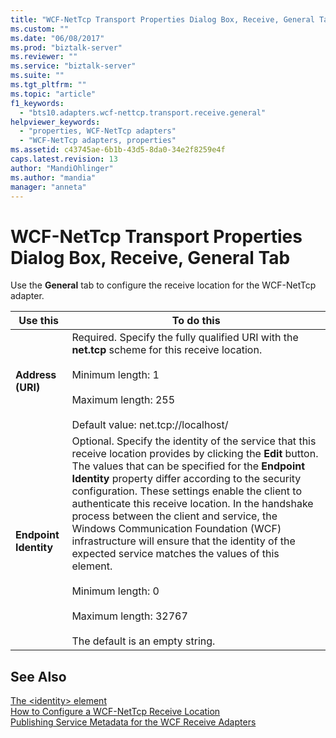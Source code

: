 ```yaml
---
title: "WCF-NetTcp Transport Properties Dialog Box, Receive, General Tab | Microsoft Docs"
ms.custom: ""
ms.date: "06/08/2017"
ms.prod: "biztalk-server"
ms.reviewer: ""
ms.service: "biztalk-server"
ms.suite: ""
ms.tgt_pltfrm: ""
ms.topic: "article"
f1_keywords: 
  - "bts10.adapters.wcf-nettcp.transport.receive.general"
helpviewer_keywords: 
  - "properties, WCF-NetTcp adapters"
  - "WCF-NetTcp adapters, properties"
ms.assetid: c43745ae-6b1b-43d5-8da0-34e2f8259e4f
caps.latest.revision: 13
author: "MandiOhlinger"
ms.author: "mandia"
manager: "anneta"
---
```

# WCF-NetTcp Transport Properties Dialog Box, Receive, General Tab
Use the **General** tab to configure the receive location for the WCF-NetTcp adapter.  
  
|Use this|To do this|  
|--------------|----------------|  
|**Address (URI)**|Required. Specify the fully qualified URI with the **net.tcp** scheme for this receive location.<br /><br /> Minimum length: 1<br /><br /> Maximum length: 255<br /><br /> Default value: net.tcp://localhost/|  
|**Endpoint Identity**|Optional. Specify the identity of the service that this receive location provides by clicking the **Edit** button. The values that can be specified for the **Endpoint Identity** property differ according to the security configuration. These settings enable the client to authenticate this receive location. In the handshake process between the client and service, the Windows Communication Foundation (WCF) infrastructure will ensure that the identity of the expected service matches the values of this element.<br /><br /> Minimum length: 0<br /><br /> Maximum length: 32767<br /><br /> The default is an empty string.|  
  
## See Also  
 [The \<identity> element](http://go.microsoft.com/fwlink/?LinkID=75747)   
 [How to Configure a WCF-NetTcp Receive Location](../core/how-to-configure-a-wcf-nettcp-receive-location.md)   
 [Publishing Service Metadata for the WCF Receive Adapters](../core/publishing-service-metadata-for-the-wcf-receive-adapters.md)